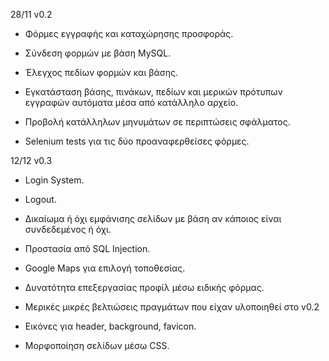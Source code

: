 28/11 v0.2

- Φόρμες εγγραφής και καταχώρησης προσφοράς.

- Σύνδεση φορμών με βάση MySQL.

- Έλεγχος πεδίων φορμών και βάσης.

- Εγκατάσταση βάσης, πινάκων, πεδίων και μερικών πρότυπων εγγραφών αυτόματα μέσα από κατάλληλο αρχείο.

- Προβολή κατάλληλων μηνυμάτων σε περιπτώσεις σφάλματος.

- Selenium tests για τις δύο προαναφερθείσες φόρμες.



12/12 v0.3

- Login System.

- Logout.

- Δικαίωμα ή όχι εμφάνισης σελίδων με βάση αν κάποιος είναι συνδεδεμένος ή όχι.

- Προστασία από SQL Injection.

- Google Maps για επιλογή τοποθεσίας.

- Δυνατότητα επεξεργασίας προφίλ μέσω ειδικής φόρμας.

- Μερικές μικρές βελτιώσεις πραγμάτων που είχαν υλοποιηθεί στο v0.2

- Εικόνες για header, background, favicon.

- Μορφοποίηση σελίδων μέσω CSS.
